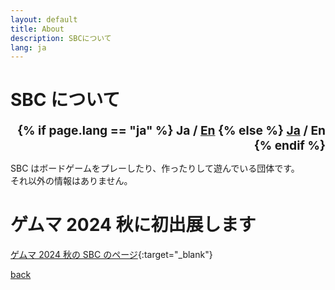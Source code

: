 ```yaml
---
layout: default
title: About
description: SBCについて
lang: ja
---
```


# **SBC について**

<div style="text-align: right; font-size: 1.2rem; font-weight: bold;">
  {% if page.lang == "ja" %}
    <span>Ja / <a href="{{site.baseurl}}{% link about-en.md %}">En</a></span>
  {% else %}
    <span><a href="{{site.baseurl}}{% link about.md %}">Ja</a> / En</span>
  {% endif %}
</div>

SBC はボードゲームをプレーしたり、作ったりして遊んでいる団体です。  
それ以外の情報はありません。

# **ゲムマ 2024 秋に初出展します**

[ゲムマ 2024 秋の SBC のページ](https://gamemarket.jp/booth?target_gm=2024a&keyword=SBC){:target="\_blank"}

[back](./)
